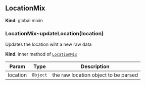 <a name="LocationMix"></a>

## LocationMix
**Kind**: global mixin  
<a name="LocationMix..updateLocation"></a>

### LocationMix~updateLocation(location)
Updates the location wiht a new raw data

**Kind**: inner method of <code>[LocationMix](#LocationMix)</code>  

| Param | Type | Description |
| --- | --- | --- |
| location | <code>Object</code> | the raw location object to be parsed |

